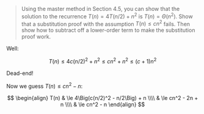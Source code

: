 > Using the master method in Section 4.5, you can show that the solution to
> the recurrence $T(n) = 4T(n/2) + n^2$ is $T(n) = \Theta(n^2)$. Show that a
> substitution proof with the assumption $T(n) \leq cn^2$ fails. Then show how
> to subtract off a lower-order term to make the substitution proof work.

Well:

$$ T(n) \le 4c(n/2)^2 + n^2 \leq cn^2 + n^2 \leq (c + 1)n^2 $$

Dead-end!

Now we guess $T(n) \le cn^2 - n$:

$$ \begin{align}
     T(n) & \le 4\Big(c(n/2)^2 - n/2\Big) + n \\\\
          & \le cn^2 - 2n + n \\\\
          & \le cn^2 - n
   \end{align} $$
